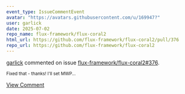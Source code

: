 ```yaml
---
event_type: IssueCommentEvent
avatar: "https://avatars.githubusercontent.com/u/169947?"
user: garlick
date: 2025-07-02
repo_name: flux-framework/flux-coral2
html_url: https://github.com/flux-framework/flux-coral2/pull/376
repo_url: https://github.com/flux-framework/flux-coral2
---
```


<a href='https://github.com/garlick' target='_blank'>garlick</a> commented on issue <a href='https://github.com/flux-framework/flux-coral2/pull/376' target='_blank'>flux-framework/flux-coral2#376</a>.

<small>Fixed that - thanks!  I'll set MWP...</small>

<a href='https://github.com/flux-framework/flux-coral2/pull/376' target='_blank'>View Comment</a>